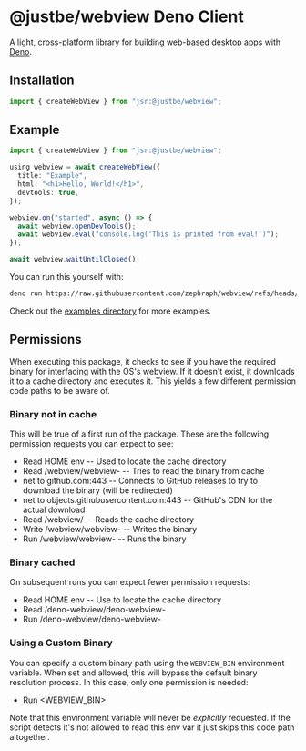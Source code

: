 # @justbe/webview Deno Client

A light, cross-platform library for building web-based desktop apps with
[Deno](https://deno.com/).

## Installation

```typescript
import { createWebView } from "jsr:@justbe/webview";
```

## Example

```typescript
import { createWebView } from "jsr:@justbe/webview";

using webview = await createWebView({
  title: "Example",
  html: "<h1>Hello, World!</h1>",
  devtools: true,
});

webview.on("started", async () => {
  await webview.openDevTools();
  await webview.eval("console.log('This is printed from eval!')");
});

await webview.waitUntilClosed();
```

You can run this yourself with:

```sh
deno run https://raw.githubusercontent.com/zephraph/webview/refs/heads/main/examples/simple.ts
```

Check out the [examples directory](examples/) for more examples.

## Permissions

When executing this package, it checks to see if you have the required binary
for interfacing with the OS's webview. If it doesn't exist, it downloads it to a
cache directory and executes it. This yields a few different permission code
paths to be aware of.

### Binary not in cache

This will be true of a first run of the package. These are the following
permission requests you can expect to see:

- Read HOME env -- Used to locate the cache directory
- Read <cache>/webview/webview-<version> -- Tries to read the binary from cache
- net to github.com:443 -- Connects to GitHub releases to try to download the
  binary (will be redirected)
- net to objects.githubusercontent.com:443 -- GitHub's CDN for the actual
  download
- Read <cache>/webview/ -- Reads the cache directory
- Write <cache>/webview/webview-<version> -- Writes the binary
- Run <cache>/webview/webview-<version> -- Runs the binary

### Binary cached

On subsequent runs you can expect fewer permission requests:

- Read HOME env -- Use to locate the cache directory
- Read <cache>/deno-webview/deno-webview-<version>
- Run <cache>/deno-webview/deno-webview-<version>

### Using a Custom Binary

You can specify a custom binary path using the `WEBVIEW_BIN` environment
variable. When set and allowed, this will bypass the default binary resolution
process. In this case, only one permission is needed:

- Run <WEBVIEW_BIN>

Note that this environment variable will never be _explicitly_ requested. If the
script detects it's not allowed to read this env var it just skips this code
path altogether.
